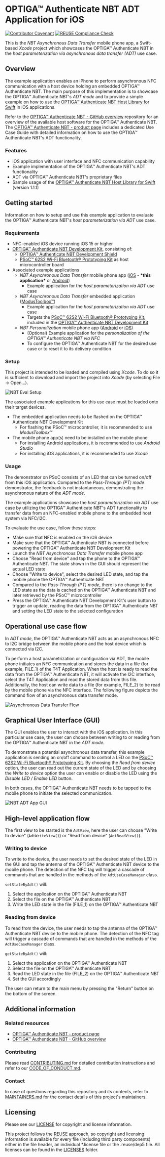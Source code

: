<!--
SPDX-FileCopyrightText: 2024 Infineon Technologies AG
SPDX-License-Identifier: MIT
-->

# OPTIGA™ Authenticate NBT ADT Application for iOS

[![Contributor Covenant](https://img.shields.io/badge/Contributor%20Covenant-2.1-4baaaa.svg)](CODE_OF_CONDUCT.md)
[![REUSE Compliance Check](https://github.com/Infineon/optiga-nbt-example-adt-ios/actions/workflows/linting-test.yml/badge.svg?branch=main)](https://github.com/Infineon/optiga-nbt-example-adt-ios/actions/workflows/linting-test.yml)


This is the *NBT Asynchronous Data Transfer* mobile phone app, a Swift-based *Xcode* project which showcases the OPTIGA™ Authenticate NBT in the *host parameterization via asynchronous data transfer (ADT)* use case.

## Overview

The example application enables an iPhone to perform asynchronous NFC communication with a host device holding an embedded OPTIGA™ Authenticate NBT.
The main purpose of this implementation is to showcase the OPTIGA™ Authenticate NBT's *ADT mode* and to provide a simple example on how to use the [OPTIGA™ Authenticate NBT Host Library for Swift](https://github.com/infineon/optiga-nbt-lib-swift) in iOS applications.

Refer to the [OPTIGA™ Authenticate NBT - GitHub overview](https://github.com/Infineon/optiga-nbt) repository for an overview of the available host software for the OPTIGA™ Authenticate NBT. The [OPTIGA™ Authenticate NBT - product page](https://www.infineon.com/OPTIGA-Authenticate-NBT) includes a dedicated Use Case Guide with detailed information on how to use the OPTIGA™ Authenticate NBT's ADT functionality.

### Features

- iOS application with user interface and NFC communication capability
- Example implementation of the OPTIGA™ Authenticate NBT's ADT functionality
- ADT via OPTIGA™ Authenticate NBT's proprietary files
- Sample usage of the [OPTIGA™ Authenticate NBT Host Library for Swift](https://github.com/infineon/optiga-nbt-lib-swift) (version 1.1.1)

## Getting started

Information on how to setup and use this example application to evaluate the OPTIGA™ Authenticate NBT's *host parameterization via ADT* use case.

### Requirements

- NFC-enabled iOS device running iOS 15 or higher
- [OPTIGA™ Authenticate NBT Development Kit](https://www.infineon.com/OPTIGA-Authenticate-NBT-Dev-Kit), consisting of:
  - [OPTIGA™ Authenticate NBT Development Shield](https://www.infineon.com/OPTIGA-Authenticate-NBT-Dev-Shield)
  - [PSoC™ 62S2 Wi-Fi Bluetooth® Prototyping Kit](https://www.infineon.com/CY8CPROTO-062S2-43439) as host microcontroller board
- Associated example applications
  - *NBT Asynchronous Data Transfer* mobile phone app ([iOS](https://github.com/Infineon/optiga-nbt-example-adt-ios) - **\*this application\*** or [Android](https://github.com/Infineon/optiga-nbt-example-adt-android))
    - Example application for the *host parameterization via ADT* use case
  - *NBT Asynchronous Data Transfer* embedded application ([ModusToolbox™](https://github.com/Infineon/mtb-example-optiga-nbt-adt))
    - Example application for the *host parameterization via ADT* use case
    - Targets the [PSoC™ 62S2 Wi-Fi Bluetooth® Prototyping Kit](https://www.infineon.com/CY8CPROTO-062S2-43439), included in the [OPTIGA™ Authenticate NBT Development Kit](https://www.infineon.com/OPTIGA-Authenticate-NBT-Dev-Kit)
  - *NBT Personalization* mobile phone app ([Android](https://github.com/Infineon/optiga-nbt-example-perso-android) or [iOS](https://github.com/Infineon/optiga-nbt-example-perso-ios))
    - (Optional) Example application for the *personalization of the OPTIGA™ Authenticate NBT via NFC*
    - To configure the OPTIGA™ Authenticate NBT for the desired use case or to reset it to its delivery condition

### Setup

This project is intended to be loaded and compiled using *Xcode*. To do so it is sufficient to download and import the project into *Xcode* (by selecting File -> Open...).

![NBT Eval Setup](./Docs/Img/nbt_development_kit_embedded_operation.png)

The associated example applications for this use case must be loaded onto their target devices.

- The embedded application needs to be flashed on the OPTIGA™ Authenticate NBT Development Kit
  - For flashing the PSoC™ microcontroller, it is recommended to use *ModusToolbox™*
- The mobile phone app(s) need to be installed on the mobile phone
  - For installing Android applications, it is recommended to use *Android Studio*
  - For installing iOS applications, it is recommended to use *Xcode*

### Usage

The demonstrator on PSoC consists of an LED that can be turned on/off from this iOS application. Compared to the *Pass-Through (PT) mode* demonstrator, the feedback is not instantaneous, demonstrating the asynchronous nature of the *ADT mode*.

The example applications showcase the *host parameterization via ADT* use case by utilizing the OPTIGA™ Authenticate NBT's ADT functionality to transfer data from an NFC-enabled mobile phone to the embedded host system via NFC/I2C.

To evaluate the use case, follow these steps:

- Make sure that NFC is enabled on the iOS device
- Make sure that the OPTIGA™ Authenticate NBT is connected before powering the OPTIGA™ Authenticate NBT Development Kit
- Launch the *NBT Asynchronous Data Transfer* mobile phone app
- Choose "Read from device" and tap the phone to the OPTIGA™ Authenticate NBT. The state shown in the GUI should represent the actual LED state
- Choose "Write to device", select the desired LED state, and tap the mobile phone the OPTIGA™ Authenticate NBT
- Compared to the *Pass-Through (PT) mode*, there is no change to the LED state as the data is cached on the OPTIGA™ Authenticate NBT and later retrieved by the PSoC™ microcontroller
- Press the OPTIGA™ Authenticate NBT Development Kit's user button to trigger an update, reading the data from the OPTIGA™ Authenticate NBT and setting the LED state to the selected configuration

## Operational use case flow

In *ADT mode*, the OPTIGA™ Authenticate NBT acts as an asynchronous NFC to I2C bridge between the mobile phone and the host device which is connected via I2C.

To perform a host parametrization or configuration via ADT, the mobile phone initiates an NFC communication and stores the data in a file (for example, FILE_1) of the T4T Application.  When the host is ready to read the data from the OPTIGA™ Authenticate NBT, it will activate the I2C interface, select the T4T Application and read the stored data from this file. Additionally, the host can write data to a file (for example, FILE_2) to be read by the mobile phone via the NFC interface. The following figure depicts the command flow of an asynchronous data transfer mode.

![Asynchronous Data Transfer Flow](./Docs/Img/nbt_flow_adt.png)

## Graphical User Interface (GUI)

The GUI enables the user to interact with the iOS application. In this particular use case, the user can choose between writing to or reading from the OPTIGA™ Authenticate NBT in the *ADT mode*.

To demonstrate a potential asynchronous data transfer, this example application is sending an on/off command to control a LED on the [PSoC™ 62S2 Wi-Fi Bluetooth® Prototyping Kit](https://www.infineon.com/CY8CPROTO-062S2-43439).
By choosing the *Read from device* option, the user can read out the current state of the LED and by choosing the *Write to device* option the user can enable or disable the LED using the *Disable LED / Enable LED* button.

In both cases, the OPTIGA™ Authenticate NBT needs to be tapped to the mobile phone to initiate the selected communication.

![NBT ADT App GUI](./Docs/Img/nbt_gui_ios_adt.png)

## High-level application flow

The first view to be started is the `AdtView`, here the user can choose "Write to device" (`AdtWriteView()`) or "Read from device" (`AdtReadView()`).

### Writing to device

To write to the device, the user needs to set the desired state of the LED in the GUI and tap the antenna of the OPTIGA™ Authenticate NBT device to the mobile phone. The detection of the NFC tag will trigger a cascade of commands that are handled in the methods of the `AdtUseCaseManager` class.

`setStateByAdt()` will:

1. Select the application on the OPTIGA™ Authenticate NBT
2. Select the file on the OPTIGA™ Authenticate NBT
3. Write the LED state in the file (FILE_1) on the OPTIGA™ Authenticate NBT

### Reading from device

To read from the device, the user needs to tap the antenna of the OPTIGA™ Authenticate NBT device to the mobile phone. The detection of the NFC tag will trigger a cascade of commands that are handled in the methods of the `AdtUseCaseManager` class.

`getStateByAdt()` will:

1. Select the application on the OPTIGA™ Authenticate NBT
2. Select the file on the OPTIGA™ Authenticate NBT
3. Read the LED state in the file (FILE_2) on the OPTIGA™ Authenticate NBT
4. Set the GUI accordingly

The user can return to the main menu by pressing the "Return" button on the bottom of the screen.

## Additional information

### Related resources

- [OPTIGA™ Authenticate NBT - product page](https://www.infineon.com/OPTIGA-Authenticate-NBT)
- [OPTIGA™ Authenticate NBT - GitHub overview](https://github.com/Infineon/optiga-nbt)

### Contributing

Please read [CONTRIBUTING.md](CONTRIBUTING.md) for detailed contribution instructions and refer to our [CODE_OF_CONDUCT.md](CODE_OF_CONDUCT.md).

### Contact

In case of questions regarding this repository and its contents, refer to [MAINTAINERS.md](MAINTAINERS.md) for the contact details of this project's maintainers.

## Licensing

Please see our [LICENSE](LICENSE) for copyright and license information.

This project follows the [REUSE](https://reuse.software/) approach, so copyright and licensing information is available for every file (including third party components) either in the file header, an individual *.license file or the .reuse/dep5 file. All licenses can be found in the [LICENSES](LICENSES) folder.
